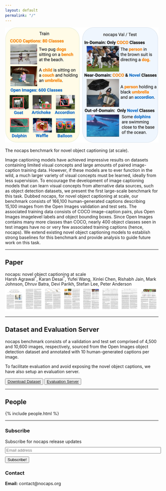 ```yaml
---
layout: default
permalink: "/"
---
```


<div class="container">
  <div class="row">
    <!-- Teaser figure -->
    <div class="col-md-6 col-sm-6 col-xs-6 col-12">
      <img alt="{{ site.title }}" title="{{ site.title }}" id="teaser-figure" src="/static/img/paper/teaser.jpg">
      <p id="teaser-caption">
        The <span class="nocaps-word">nocaps</span> benchmark for novel object captioning (at scale).
      </p>
    </div>
    <!-- Abstract -->
    <div class="col-md-6 col-sm-6 col-xs-6 col-12">
      <p>
      Image captioning models have achieved impressive results on datasets containing limited visual concepts and large amounts of paired image-caption training data. However, if these models are to ever function in the wild, a much larger variety of visual concepts must be learned, ideally from less supervision.
      To encourage the development of image captioning models that can learn visual concepts from alternative data sources, such as object detection datasets, we present the first large-scale benchmark for this task. Dubbed <span class="nocaps-word">nocaps</span>, for novel object captioning at scale, our benchmark consists of 166,100 human-generated captions describing 15,100 images from the Open Images validation and test sets. The associated training data consists of COCO image-caption pairs, plus Open Images imagelevel labels and object bounding boxes. Since Open Images contains many more classes than COCO, nearly 400 object classes seen in test images have no or very few associated training captions (hence, <span class="nocaps-word">nocaps</span>). We extend existing novel object captioning models to establish strong baselines for this benchmark and provide analysis to guide future work on this task.
      </p>
    </div>
  </div>
</div>

<hr>

<h2 class="anchor" id="paper">Paper</h2>

<div class="paper-container row">
  <!-- nocaps: novel object captioning at scale -->
  <div class="paper-title col-md-12 col-sm-12 col-xs-12">
    nocaps: novel object captioning at scale
  </div>
  <!-- negative margin to account for superscripted asterisk -->
  <div class="paper-authors col-md-12 col-sm-12 col-xs-12" style="margin-top: -4px;">
    Harsh Agrawal<sup>*</sup>, Karan Desai<sup>*</sup>, Yufei Wang, Xinlei Chen, Rishabh Jain, Mark Johnson, Dhruv Batra, Devi Parikh, Stefan Lee, Peter Anderson
  </div>
  <!-- arxiv and website link -->
  <!-- <div class="paper-links col-md-12 col-sm-12 col-xs-12">
    
      <a class="paper-link button-div" href="//arxiv.org/abs/1812.08658" target="_blank">
        arxiv/1812.08658
      </a>
    
    <a class="paper-link button-div" href="/static/bibliography/nocaps_bibtex.txt" target="_blank">
      bibtex
    </a>
    <a class="paper-link button-div" href="/static/bibliography/nocaps_natbib.txt" target="_blank">
      natbib
    </a>
  </div> -->
  <div class="paper-banner col-md-12 col-sm-12 col-xs-12">
    <a href="//nocaps.org/paper.pdf" target="_blank"> <img src="/static/img/paper/nocaps_banner.jpg" alt="nocaps paper" title="nocaps paper"/> </a>
  </div>
</div>

<hr>
<h2 class="anchor" id="dataset">Dataset and Evaluation Server</h2>
<div class="dataset-container row">
  
  <div class="col-md-12 col-sm-12 col-xs-12">
    <p>nocaps benchmark consists of a validation and test set comprised of 4,500 and 10,600 images,
    respectively, sourced from the Open Images object detection dataset and annotated with 10 human-generated
    captions per image. </p>
    <p> To facilitate evaluation and avoid exposing the novel object captions, we have also setup an evaluation server. </p>
  </div>
</div>
<div class="dataset-container row col">
  <button><a href="https://s3.amazonaws.com/nocaps/nocaps.tar.gz">Download Dataset</a></button>
  <button><a href="https://evalai.cloudcv.org/web/challenges/challenge-page/355/overview">Evaluation Server</a></button>
</div>
<hr>

<h2 class="anchor" id="people">People</h2>

<div class="people-container">
{% include people.html %}
</div>

<hr>

<div class="row">
  <!-- Subscribe -->
  <div class="col-md-6 col-sm-6 col-xs-6 col-12">
    <h3>Subscribe</h3>
    <form action="https://tinyletter.com/nocaps" method="post" target="popupwindow" onsubmit="window.open('https://tinyletter.com/nocaps', 'popupwindow', 'scrollbars=yes,width=800,height=600');return true">
      <label for="tlemail">Subscribe for <span class="nocaps-word">nocaps</span> release updates</label>
      <div class="row">
        <div class="col-md-8 col-sm-8 col-xs-8 col-8" style="margin: 10px 0 10px 0">
          <input type="text" name="email" id="tlemail" placeholder="Email address" style="width: 100%"/>
        </div>
        <div class="col-md-4 col-sm-4 col-xs-4 col-4" style="margin: 10px 0 10px 0">
          <button type="submit">Subscribe!</button>
        </div>
      </div>
    </form>
  </div>

  <!-- Contact -->
  <div class="col-md-6 col-sm-6 col-xs-6 col-12">
    <h3>Contact</h3>
    <span><b>Email:</b> contact@nocaps.org</span>
  </div>
</div>

<br/>
